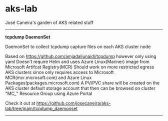 # aks-lab

José Caneira's garden of AKS related stuff

__________________________________________________________________________________________________________________________________________________________________________________________________________

**tcpdump DaemonSet**

DaemonSet to collect tcpdump capture files on each AKS cluster node

Based on https://github.com/amjadaljunaidi/tcpdump however only using yaml
Doesn't require Helm and uses Azure Linux(Mariner) image from Microsoft Artifcat Registry(MCR)
Should work on more restricted egress AKS clusters since only requires access to Microsoft MCR(mcr.microsoft.com) and Azure Linux Packages(packages.microsoft.com)
A PV/PVC share will be created on the AKS cluster default storage account that then can be browsed on cluster "MC_" Resource Group using Azure Portal

Check it out at https://github.com/josecaneira/aks-lab/tree/main/tcpdump_daemonset

__________________________________________________________________________________________________________________________________________________________________________________________________________
